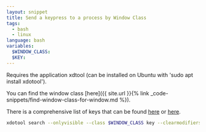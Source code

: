 ```yaml
---
layout: snippet
title: Send a keypress to a process by Window Class
tags:
  - bash
  - linux
language: bash
variables:
  $WINDOW_CLASS:
  $KEY:
---
```


Requires the application xdtool (can be installed on Ubuntu with 'sudo apt install xdotool').

You can find the window class [here]({{ site.url }}{% link _code-snippets/find-window-class-for-window.md %}).

There is a comprehensive list of keys that can be found [here](https://gitlab.com/cunidev/gestures/-/wikis/xdotool-list-of-key-codes) or [here](https://cgit.freedesktop.org/xorg/proto/x11proto/plain/keysymdef.h).

```bash
xdotool search --onlyvisible --class $WINDOW_CLASS key --clearmodifiers $KEY
```